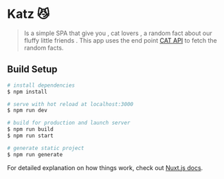 # Katz 😼

> Is a simple SPA that give you , cat lovers , a random fact about our fluffy little friends .
> This app uses the end point [CAT API](https://catfact.ninja/fact) to fetch the random facts.


## Build Setup

```bash
# install dependencies
$ npm install

# serve with hot reload at localhost:3000
$ npm run dev

# build for production and launch server
$ npm run build
$ npm run start

# generate static project
$ npm run generate
```

For detailed explanation on how things work, check out [Nuxt.js docs](https://nuxtjs.org).
